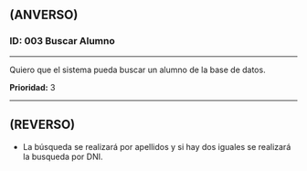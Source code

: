 ## (ANVERSO)
### ID: 003 Buscar Alumno
---

Quiero que el sistema pueda buscar un alumno de la base de datos.

**Prioridad:** 3

---
## (REVERSO)
* La búsqueda se realizará por apellidos y si hay dos iguales se realizará la busqueda por DNI.
